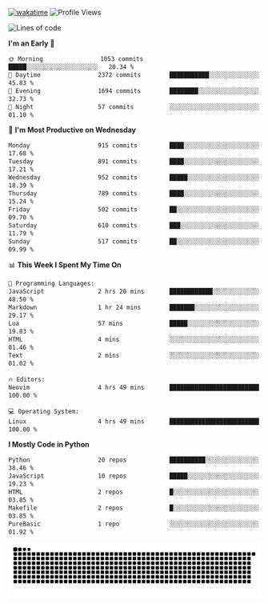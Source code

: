 [![wakatime](https://wakatime.com/badge/user/b920b284-3cde-4cd4-b72e-f7f22d050b16.svg)](https://wakatime.com/@b920b284-3cde-4cd4-b72e-f7f22d050b16)
![Profile Views](http://img.shields.io/badge/Profile%20Views-4586-blue)
<!--START_SECTION:waka-->
![Lines of code](https://img.shields.io/badge/From%20Hello%20World%20I%27ve%20Written-6.4%20million%20lines%20of%20code-blue)

**I'm an Early 🐤** 

```text
🌞 Morning                1053 commits        █████░░░░░░░░░░░░░░░░░░░░   20.34 % 
🌆 Daytime                2372 commits        ███████████░░░░░░░░░░░░░░   45.83 % 
🌃 Evening                1694 commits        ████████░░░░░░░░░░░░░░░░░   32.73 % 
🌙 Night                  57 commits          ░░░░░░░░░░░░░░░░░░░░░░░░░   01.10 % 
```
📅 **I'm Most Productive on Wednesday** 

```text
Monday                   915 commits         ████░░░░░░░░░░░░░░░░░░░░░   17.68 % 
Tuesday                  891 commits         ████░░░░░░░░░░░░░░░░░░░░░   17.21 % 
Wednesday                952 commits         █████░░░░░░░░░░░░░░░░░░░░   18.39 % 
Thursday                 789 commits         ████░░░░░░░░░░░░░░░░░░░░░   15.24 % 
Friday                   502 commits         ██░░░░░░░░░░░░░░░░░░░░░░░   09.70 % 
Saturday                 610 commits         ███░░░░░░░░░░░░░░░░░░░░░░   11.79 % 
Sunday                   517 commits         ██░░░░░░░░░░░░░░░░░░░░░░░   09.99 % 
```


📊 **This Week I Spent My Time On** 

```text
💬 Programming Languages: 
JavaScript               2 hrs 20 mins       ████████████░░░░░░░░░░░░░   48.50 % 
Markdown                 1 hr 24 mins        ███████░░░░░░░░░░░░░░░░░░   29.17 % 
Lua                      57 mins             █████░░░░░░░░░░░░░░░░░░░░   19.83 % 
HTML                     4 mins              ░░░░░░░░░░░░░░░░░░░░░░░░░   01.46 % 
Text                     2 mins              ░░░░░░░░░░░░░░░░░░░░░░░░░   01.02 % 

🔥 Editors: 
Neovim                   4 hrs 49 mins       █████████████████████████   100.00 % 

💻 Operating System: 
Linux                    4 hrs 49 mins       █████████████████████████   100.00 % 
```

**I Mostly Code in Python** 

```text
Python                   20 repos            ██████████░░░░░░░░░░░░░░░   38.46 % 
JavaScript               10 repos            █████░░░░░░░░░░░░░░░░░░░░   19.23 % 
HTML                     2 repos             █░░░░░░░░░░░░░░░░░░░░░░░░   03.85 % 
Makefile                 2 repos             █░░░░░░░░░░░░░░░░░░░░░░░░   03.85 % 
PureBasic                1 repo              ░░░░░░░░░░░░░░░░░░░░░░░░░   01.92 % 
```




<!--END_SECTION:waka-->
![Snake animation](https://raw.githubusercontent.com/timmypidashev/timmypidashev/main/commits.svg)
